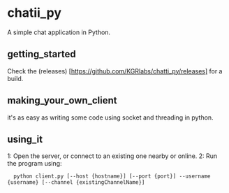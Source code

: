 # chatii_py
A simple chat application in Python.

## getting_started
Check the (releases) [https://github.com/KGRlabs/chatti_py/releases] for a build.

## making_your_own_client
it's as easy as writing some code using socket and threading in python.

## using_it
1: Open the server, or connect to an existing one nearby or online.
2: Run the program using:
```
  python client.py [--host {hostname}] [--port {port}] --username {username} [--channel {existingChannelName}]
```
